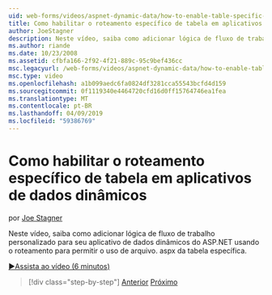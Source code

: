 ```yaml
---
uid: web-forms/videos/aspnet-dynamic-data/how-to-enable-table-specific-routing-in-dynamic-data-applications
title: Como habilitar o roteamento específico de tabela em aplicativos de dados dinâmicos | Microsoft Docs
author: JoeStagner
description: Neste vídeo, saiba como adicionar lógica de fluxo de trabalho personalizado para seu aplicativo de dados dinâmicos do ASP.NET usando o roteamento para permitir o uso de arquivo. aspx da tabela específica.
ms.author: riande
ms.date: 10/23/2008
ms.assetid: cfbfa166-2f92-4f21-889c-95c9bef436cc
msc.legacyurl: /web-forms/videos/aspnet-dynamic-data/how-to-enable-table-specific-routing-in-dynamic-data-applications
msc.type: video
ms.openlocfilehash: a1b099aedc6fa0824df3281cca55543bcfd4d159
ms.sourcegitcommit: 0f1119340e4464720cfd16d0ff15764746ea1fea
ms.translationtype: MT
ms.contentlocale: pt-BR
ms.lasthandoff: 04/09/2019
ms.locfileid: "59386769"
---
```

# <a name="how-to-enable-table-specific-routing-in-dynamic-data-applications"></a>Como habilitar o roteamento específico de tabela em aplicativos de dados dinâmicos

por [Joe Stagner](https://github.com/JoeStagner)

Neste vídeo, saiba como adicionar lógica de fluxo de trabalho personalizado para seu aplicativo de dados dinâmicos do ASP.NET usando o roteamento para permitir o uso de arquivo. aspx da tabela específica.

[&#9654;Assista ao vídeo (6 minutos)](https://channel9.msdn.com/Blogs/ASP-NET-Site-Videos/how-to-enable-table-specific-routing-in-dynamic-data-applications)

> [!div class="step-by-step"]
> [Anterior](enable-in-line-editing-in-aspnet-dynamic-data-applications.md)
> [Próximo](how-to-use-attribute-validation-in-aspnet-dynamic-data-applications.md)
